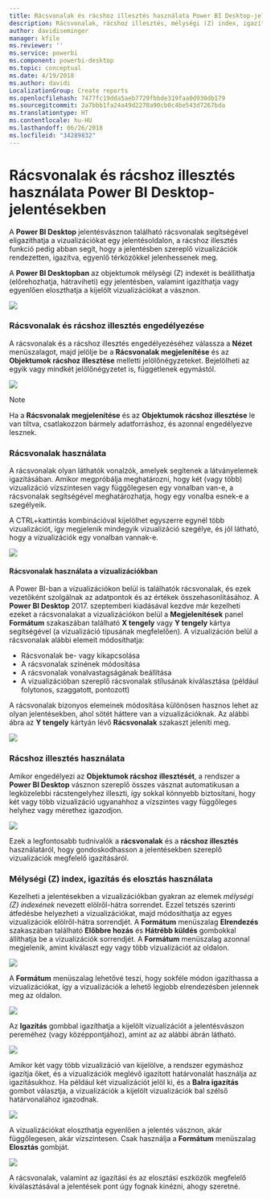 ```yaml
---
title: Rácsvonalak és rácshoz illesztés használata Power BI Desktop-jelentésekben
description: Rácsvonalak, rácshoz illesztés, mélységi (Z) index, igazítás és disztribúció használata a Power BI Desktop-jelentésekben
author: davidiseminger
manager: kfile
ms.reviewer: ''
ms.service: powerbi
ms.component: powerbi-desktop
ms.topic: conceptual
ms.date: 4/19/2018
ms.author: davidi
LocalizationGroup: Create reports
ms.openlocfilehash: 7477fc19dda5aeb7729fbbde319faa0d930db179
ms.sourcegitcommit: 2a7bbb1fa24a49d2278a90cb0c4be543d7267bda
ms.translationtype: HT
ms.contentlocale: hu-HU
ms.lasthandoff: 06/26/2018
ms.locfileid: "34289832"
---
```

# <a name="use-gridlines-and-snap-to-grid-in-power-bi-desktop-reports"></a>Rácsvonalak és rácshoz illesztés használata Power BI Desktop-jelentésekben
A **Power BI Desktop** jelentésvásznon található rácsvonalak segítségével eligazíthatja a vizualizációkat egy jelentésoldalon, a rácshoz illesztés funkció pedig abban segít, hogy a jelentésben szereplő vizualizációk rendezetten, igazítva, egyenlő térközökkel jelenhessenek meg.

A **Power BI Desktopban** az objektumok mélységi (Z) indexét is beállíthatja (előrehozhatja, hátraviheti) egy jelentésben, valamint igazíthatja vagy egyenlően eloszthatja a kijelölt vizualizációkat a vásznon.

![](media/desktop-gridlines-snap-to-grid/snap-to-grid_0.png)

### <a name="enabling-gridlines-and-snap-to-grid"></a>Rácsvonalak és rácshoz illesztés engedélyezése
A rácsvonalak és a rácshoz illesztés engedélyezéséhez válassza a **Nézet** menüszalagot, majd jelölje be a **Rácsvonalak megjelenítése** és az **Objektumok rácshoz illesztése** melletti jelölőnégyzeteket. Bejelölheti az egyik vagy mindkét jelölőnégyzetet is, függetlenek egymástól.

![](media/desktop-gridlines-snap-to-grid/snap-to-grid_1.png)

> [!NOTE]
> Ha a **Rácsvonalak megjelenítése** és az **Objektumok rácshoz illesztése** le van tiltva, csatlakozzon bármely adatforráshoz, és azonnal engedélyezve lesznek.
> 
> 

### <a name="using-gridlines"></a>Rácsvonalak használata
A rácsvonalak olyan láthatók vonalzók, amelyek segítenek a látványelemek igazításában. Amikor megpróbálja meghatározni, hogy két (vagy több) vizualizáció vízszintesen vagy függőlegesen egy vonalban van-e, a rácsvonalak segítségével meghatározhatja, hogy egy vonalba esnek-e a szegélyeik.

A CTRL+kattintás kombinációval kijelölhet egyszerre egynél több vizualizációt, így megjelenik mindegyik vizualizáció szegélye, és jól látható, hogy a vizualizációk egy vonalban vannak-e.

![](media/desktop-gridlines-snap-to-grid/snap-to-grid_2.png)

#### <a name="using-gridlines-inside-visuals"></a>Rácsvonalak használata a vizualizációkban
A Power BI-ban a vizualizációkon belül is találhatók rácsvonalak, és ezek vezetőként szolgálnak az adatpontok és az értékek összehasonlításához. A **Power BI Desktop** 2017. szeptemberi kiadásával kezdve már kezelheti ezeket a rácsvonalakat a vizualizációkon belül a **Megjelenítések** panel **Formátum** szakaszában található **X tengely** vagy **Y tengely** kártya segítségével (a vizualizáció típusának megfelelően). A vizualizáción belül a rácsvonalak alábbi elemeit módosíthatja:

* Rácsvonalak be- vagy kikapcsolása
* A rácsvonalak színének módosítása
* A rácsvonalak vonalvastagságának beállítása
* A vizualizációban szereplő rácsvonalak stílusának kiválasztása (például folytonos, szaggatott, pontozott)

A rácsvonalak bizonyos elemeinek módosítása különösen hasznos lehet az olyan jelentésekben, ahol sötét háttere van a vizualizációknak. Az alábbi ábra az **Y tengely** kártyán lévő **Rácsvonalak** szakaszt jeleníti meg.

![](media/desktop-gridlines-snap-to-grid/snap-to-grid_9.png)

### <a name="using-snap-to-grid"></a>Rácshoz illesztés használata
Amikor engedélyezi az **Objektumok rácshoz illesztését**, a rendszer a **Power BI Desktop** vásznon szereplő összes vásznat automatikusan a legközelebbi rácstengelyhez illeszti, így sokkal könnyebb biztosítani, hogy két vagy több vizualizáció ugyanahhoz a vízszintes vagy függőleges helyhez vagy mérethez igazodjon.

![](media/desktop-gridlines-snap-to-grid/snap-to-grid_3.png)

Ezek a legfontosabb tudnivalók a **rácsvonalak** és a **rácshoz illesztés** használatáról, hogy gondoskodhasson a jelentésekben szereplő vizualizációk megfelelő igazításáról.

### <a name="using-z-order-align-and-distribute"></a>Mélységi (Z) index, igazítás és elosztás használata
Kezelheti a jelentésekben a vizualizációkban gyakran az elemek *mélységi (Z) indexének* nevezett elölről-hátra sorrendet. Ezzel tetszés szerinti átfedésbe helyezheti a vizualizációkat, majd módosíthatja az egyes vizualizációk elölről-hátra sorrendjét. A **Formátum** menüszalag **Elrendezés** szakaszában található **Előbbre hozás** és **Hátrébb küldés** gombokkal állíthatja be a vizualizációk sorrendjét. A **Formátum** menüszalag azonnal megjelenik, amint kiválaszt egy vagy több vizualizációt az oldalon.

![](media/desktop-gridlines-snap-to-grid/snap-to-grid_4.png)

A **Formátum** menüszalag lehetővé teszi, hogy sokféle módon igazíthassa a vizualizációkat, így a vizualizációk a lehető legjobb elrendezésben jelennek meg az oldalon.

![](media/desktop-gridlines-snap-to-grid/snap-to-grid_5.png)

Az **Igazítás** gombbal igazíthatja a kijelölt vizualizációt a jelentésvászon pereméhez (vagy középpontjához), amint az az alábbi ábrán látható.

![](media/desktop-gridlines-snap-to-grid/snap-to-grid_6.png)

Amikor két vagy több vizualizáció van kijelölve, a rendszer egymáshoz igazítja őket, és a vizualizációk meglévő igazított határvonalát használja az igazításukhoz. Ha például két vizualizációt jelöl ki, és a **Balra igazítás** gombot választja, a vizualizációk a kijelölt vizualizációk bal szélső határvonalához igazodnak.

![](media/desktop-gridlines-snap-to-grid/snap-to-grid_7.png)

A vizualizációkat eloszthatja egyenlően a jelentés vásznon, akár függőlegesen, akár vízszintesen. Csak használja a **Formátum** menüszalag **Elosztás** gombját.

![](media/desktop-gridlines-snap-to-grid/snap-to-grid_8.png)

A rácsvonalak, valamint az igazítási és az elosztási eszközök megfelelő kiválasztásával a jelentések pont úgy fognak kinézni, ahogy szeretné.

